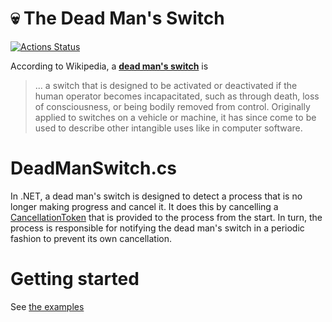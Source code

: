 # 💀 The Dead Man's Switch

[![Actions Status](https://github.com/amoerie/dead-man-switch/workflows/build-and-test/badge.svg)](https://github.com/amoerie/dead-man-switch/actions)


According to Wikipedia, a [**dead man's switch**](https://en.wikipedia.org/wiki/Dead_man%27s_switch) is

> ... a switch that is designed to be activated or deactivated if the human operator becomes incapacitated, such as through death, loss of consciousness, or being bodily removed from control. Originally applied to switches on a vehicle or machine, it has since come to be used to describe other intangible uses like in computer software.



# DeadManSwitch.cs

In .NET, a dead man's switch is designed to detect a process that is no longer making progress and cancel it. It does this by cancelling a [CancellationToken](https://docs.microsoft.com/en-us/dotnet/api/system.threading.cancellationtoken) that is provided to the process from the start. In turn, the process is responsible for notifying the dead man's switch in a periodic fashion to prevent its own cancellation.

# Getting started

See [the examples](https://github.com/amoerie/dead-man-switch/tree/master/src/DeadManSwitch.Examples)
